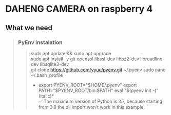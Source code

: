 # DAHENG CAMERA on raspberry 4
## **What we need**
>### PyEnv instalation
> >  sudo apt update && sudo apt upgrade    
> >  sudo apt install -y git openssl libssl-dev libbz2-dev libreadline-dev libsqlite3-dev    
> >  git clone https://github.com/yyuu/pyenv.git ~/.pyenv
> >  sudo nano ~/.bash_profile
> > *  export PYENV_ROOT="$HOME/.pyenv"    
export PATH="$PYENV_ROOT/bin:$PATH"    
eval "$(pyenv init -)" (italic)*    
:white_check_mark: The maximum version of Python is 3.7, because starting from 3.8 the dll import won't work in this example.    
